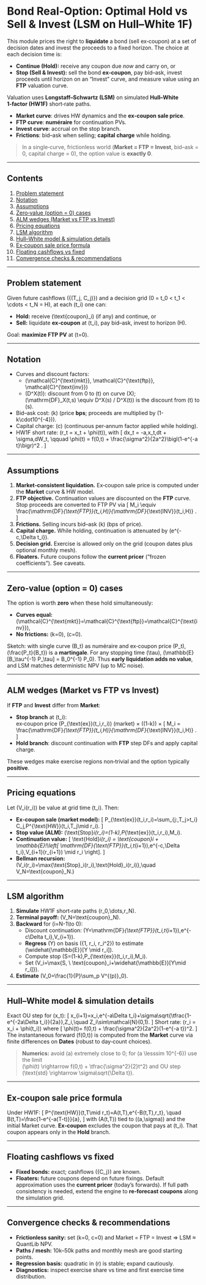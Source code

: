 # Bond Real‑Option: Optimal **Hold vs Sell & Invest** (LSM on Hull–White 1F)

This module prices the right to **liquidate** a bond (sell ex‑coupon) at a set of decision dates
and invest the proceeds to a fixed horizon. The choice at each decision time is:

- **Continue (Hold):** receive any coupon due *now* and carry on, or
- **Stop (Sell & Invest):** sell the bond **ex‑coupon**, pay bid–ask, invest proceeds until horizon on an “Invest” curve,
  and measure value using an **FTP** valuation curve.

Valuation uses **Longstaff–Schwartz (LSM)** on simulated **Hull–White 1‑factor (HW1F)** short‑rate paths.

- **Market curve**: drives HW dynamics and the **ex‑coupon sale price**.
- **FTP curve**: **numéraire** for continuation PVs.
- **Invest curve**: accrual on the stop branch.
- **Frictions**: bid–ask when selling; **capital charge** while holding.

> In a single‑curve, frictionless world (**Market = FTP = Invest**, bid–ask = 0, capital charge = 0),
> the option value is **exactly 0**.

---

## Contents

1. [Problem statement](#problem-statement)  
2. [Notation](#notation)  
3. [Assumptions](#assumptions)  
4. [Zero‑value (option = 0) cases](#zero-value-option--0-cases)  
5. [ALM wedges (Market vs FTP vs Invest)](#alm-wedges-market-vs-ftp-vs-invest)  
6. [Pricing equations](#pricing-equations)  
7. [LSM algorithm](#lsm-algorithm)  
8. [Hull–White model & simulation details](#hullwhite-model--simulation-details)  
9. [Ex‑coupon sale price formula](#excoupon-sale-price-formula)  
10. [Floating cashflows vs fixed](#floating-cashflows-vs-fixed)  
11. [Convergence checks & recommendations](#convergence-checks--recommendations)

---

## Problem statement

Given future cashflows \(\{(T_j, C_j)\}\) and a decision grid
\(0 = t_0 < t_1 < \cdots < t_N = H\), at each \(t_i\) one can:

- **Hold:** receive \(\text{coupon}_i\) (if any) and continue, or
- **Sell:** liquidate **ex‑coupon** at \(t_i\), pay bid–ask, invest to horizon \(H\).

Goal: **maximize FTP PV** at \(t=0\).

---

## Notation

- Curves and discount factors:
  - \(\mathcal{C}^{\text{mkt}}, \mathcal{C}^{\text{ftp}}, \mathcal{C}^{\text{inv}}\)
  - \(D^X(t)\): discount from 0 to \(t\) on curve \(X\);  
    \(\mathrm{DF}_X(t,s) \equiv D^X(s) / D^X(t)\) is the discount from \(t\) to \(s\).
- Bid–ask cost: \(k\) (price **bps**; proceeds are multiplied by \(1-k\cdot10^{-4}\)).
- Capital charge: \(c\) (continuous per‑annum factor applied while holding).
- HW1F short rate: \(r_t = x_t + \phi(t)\), with
  \[
    dx_t = -a\,x_t\,dt + \sigma\,dW_t, \qquad
    \phi(t) = f(0,t) + \frac{\sigma^2}{2a^2}\bigl(1-e^{-a t}\bigr)^2 .
  \]

---

## Assumptions

1. **Market‑consistent liquidation.** Ex‑coupon sale price is computed under the **Market** curve & HW model.
2. **FTP objective.** Continuation values are discounted on the **FTP** curve. Stop proceeds are converted to FTP PV via
   \[
     M_i \equiv \frac{\mathrm{DF}_{\text{FTP}}(t_i,H)}{\mathrm{DF}_{\text{INV}}(t_i,H)} .
   \]
3. **Frictions.** Selling incurs bid–ask \(k\) (bps of price).
4. **Capital charge.** While holding, continuation is attenuated by \(e^{-c\,\Delta t_i}\).
5. **Decision grid.** Exercise is allowed only on the grid (coupon dates plus optional monthly mesh).
6. **Floaters.** Future coupons follow the **current pricer** (“frozen coefficients”). See caveats.

---

## Zero‑value (option = 0) cases

The option is worth **zero** when these hold simultaneously:

- **Curves equal:** \(\mathcal{C}^{\text{mkt}}=\mathcal{C}^{\text{ftp}}=\mathcal{C}^{\text{inv}}\),
- **No frictions:** \(k=0\), \(c=0\).

Sketch: with single curve \(B_t\) as numéraire and ex‑coupon price \(P_t\),
\(\frac{P_t}{B_t}\) is a **martingale**. For any stopping time \(\tau\),
\(\mathbb{E}[B_\tau^{-1} P_\tau] = B_0^{-1} P_0\).
Thus **early liquidation adds no value**, and LSM matches deterministic NPV (up to MC noise).

---

## ALM wedges (Market vs FTP vs Invest)

If **FTP** and **Invest** differ from **Market**:

- **Stop branch** at \(t_i\):  
  ex‑coupon price \(P_{\text{ex}}(t_i,r_i)\) (market) × \((1-k)\) ×
  \[
    M_i = \frac{\mathrm{DF}_{\text{FTP}}(t_i,H)}{\mathrm{DF}_{\text{INV}}(t_i,H)} .
  \]
- **Hold branch**: discount continuation with **FTP** step DFs and apply capital charge.

These wedges make exercise regions non‑trivial and the option typically **positive**.

---

## Pricing equations

Let \(V_i(r_i)\) be value at grid time \(t_i\). Then:

- **Ex‑coupon sale (market model):**
  \[
    P_{\text{ex}}(t_i,r_i)=\sum_{j:\,T_j>t_i} C_j\,P^{\text{HW}}(t_i,T_j\mid r_i).
  \]
- **Stop value (ALM):** \(\text{Stop}_i(r_i)=(1-k)\,P_{\text{ex}}(t_i,r_i)\,M_i\).
- **Continuation value:**
  \[
    \text{Hold}_i(r_i) = \text{coupon}_i + \mathbb{E}\!\left[
      \mathrm{DF}_{\text{FTP}}(t_i,t_{i+1})\,e^{-c\,\Delta t_i}\,V_{i+1}(r_{i+1})
      \mid r_i \right].
  \]
- **Bellman recursion:** \(V_i(r_i)=\max\{\text{Stop}_i(r_i),\text{Hold}_i(r_i)\},\quad V_N=\text{coupon}_N.\)

---

## LSM algorithm

1. **Simulate** HW1F short‑rate paths \(r_0,\dots,r_N\).
2. **Terminal payoff:** \(V_N=\text{coupon}_N\).
3. **Backward** for \(i=N-1\to 0\):
   - Discount continuation: \(Y=\mathrm{DF}_{\text{FTP}}(t_i,t_{i+1})\,e^{-c\Delta t_i}\,V_{i+1}\).
   - **Regress** \(Y\) on basis \(\{1, r_i, r_i^2\}\) to estimate \(\widehat{\mathbb{E}}[Y \mid r_i]\).
   - Compute stop \(S=(1-k)\,P_{\text{ex}}(t_i,r_i)\,M_i\).
   - Set \(V_i=\max\{S, \ \text{coupon}_i+\widehat{\mathbb{E}}[Y\mid r_i]\}\).
4. **Estimate** \(V_0=\frac{1}{P}\sum_p V^{(p)}_0\).

---

## Hull–White model & simulation details

Exact OU step for \(x_t\):
\[
x_{i+1}=x_i\,e^{-a\Delta t_i}+\sigma\sqrt{\tfrac{1-e^{-2a\Delta t_i}}{2a}}\,Z_i,\quad Z_i\sim\mathcal{N}(0,1).
\]
Short rate: \(r_i = x_i + \phi(t_i)\) where
\[
\phi(t)= f(0,t) + \frac{\sigma^2}{2a^2}(1-e^{-a t})^2.
\]
The instantaneous forward \(f(0,t)\) is computed from the **Market** curve via
finite differences on **Dates** (robust to day‑count choices).

> **Numerics:** avoid \(a\) extremely close to 0; for \(a \lesssim 10^{-6}\) use the limit  
> \(\phi(t) \rightarrow f(0,t) + \tfrac{\sigma^2}{2}t^2\) and OU step \(\text{std} \rightarrow \sigma\sqrt{\Delta t}\).

---

## Ex‑coupon sale price formula

Under HW1F:
\[
P^{\text{HW}}(t,T\mid r_t)=A(t,T)\,e^{-B(t,T)\,r_t}, \quad B(t,T)=\frac{1-e^{-a(T-t)}}{a},
\]
with \(A(t,T)\) tied to \((a,\sigma)\) and the initial Market curve. **Ex‑coupon** excludes the coupon
that pays at \(t_i\). That coupon appears only in the **Hold** branch.

---

## Floating cashflows vs fixed

- **Fixed bonds:** exact; cashflows \(\{C_j\}\) are known.
- **Floaters:** future coupons depend on future fixings. Default approximation uses the **current pricer**
  (today’s forwards). If full path consistency is needed, extend the engine to **re‑forecast coupons**
  along the simulation grid.

---

## Convergence checks & recommendations

- **Frictionless sanity:** set \(k=0, c=0\) and Market = FTP = Invest ⇒ LSM ≈ QuantLib NPV.
- **Paths / mesh:** 10k–50k paths and monthly mesh are good starting points.
- **Regression basis:** quadratic in \(r\) is stable; expand cautiously.
- **Diagnostics:** inspect exercise share vs time and first exercise time distribution.
